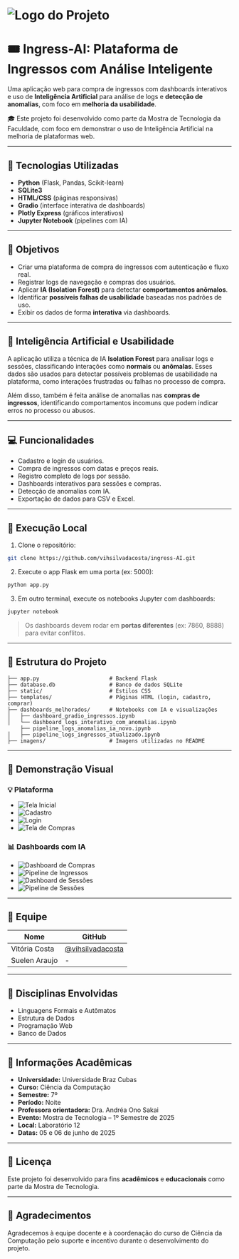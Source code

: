 # ![Logo do Projeto](imagens/logoIngressAI.png)

# 🎟️ Ingress-AI: Plataforma de Ingressos com Análise Inteligente

Uma aplicação web para compra de ingressos com dashboards interativos e uso de **Inteligência Artificial** para análise de logs e **detecção de anomalias**, com foco em **melhoria da usabilidade**.

🎓 Este projeto foi desenvolvido como parte da Mostra de Tecnologia da Faculdade, com foco em demonstrar o uso de Inteligência Artificial na melhoria de plataformas web.

---

## 🚀 Tecnologias Utilizadas

- **Python** (Flask, Pandas, Scikit-learn)
- **SQLite3**
- **HTML/CSS** (páginas responsivas)
- **Gradio** (interface interativa de dashboards)
- **Plotly Express** (gráficos interativos)
- **Jupyter Notebook** (pipelines com IA)

---

## 🎯 Objetivos

- Criar uma plataforma de compra de ingressos com autenticação e fluxo real.
- Registrar logs de navegação e compras dos usuários.
- Aplicar **IA (Isolation Forest)** para detectar **comportamentos anômalos**.
- Identificar **possíveis falhas de usabilidade** baseadas nos padrões de uso.
- Exibir os dados de forma **interativa** via dashboards.

---

## 🧠 Inteligência Artificial e Usabilidade

A aplicação utiliza a técnica de IA **Isolation Forest** para analisar logs e sessões, classificando interações como **normais** ou **anômalas**. Esses dados são usados para detectar possíveis problemas de usabilidade na plataforma, como interações frustradas ou falhas no processo de compra.

Além disso, também é feita análise de anomalias nas **compras de ingressos**, identificando comportamentos incomuns que podem indicar erros no processo ou abusos.

---

## 💻 Funcionalidades

- Cadastro e login de usuários.
- Compra de ingressos com datas e preços reais.
- Registro completo de logs por sessão.
- Dashboards interativos para sessões e compras.
- Detecção de anomalias com IA.
- Exportação de dados para CSV e Excel.

---

## 🧪 Execução Local

1. Clone o repositório:
```bash
git clone https://github.com/vihsilvadacosta/ingress-AI.git
```

2. Execute o app Flask em uma porta (ex: 5000):
```bash
python app.py
```

3. Em outro terminal, execute os notebooks Jupyter com dashboards:
```bash
jupyter notebook
```
> Os dashboards devem rodar em **portas diferentes** (ex: 7860, 8888) para evitar conflitos.

---

## 📁 Estrutura do Projeto

```
├── app.py                      # Backend Flask
├── database.db                 # Banco de dados SQLite
├── static/                     # Estilos CSS
├── templates/                  # Páginas HTML (login, cadastro, comprar)
├── dashboards_melhorados/      # Notebooks com IA e visualizações
│   ├── dashboard_gradio_ingressos.ipynb
│   └── dashboard_logs_interativo_com_anomalias.ipynb
    ├── pipeline_logs_anomalias_ia_novo.ipynb
│   ├── pipeline_logs_ingressos_atualizado.ipynb
├── imagens/                    # Imagens utilizadas no README
```

---

## 📸 Demonstração Visual

### 💡 Plataforma
- ![Tela Inicial](imagens/telaInicial.png)
- ![Cadastro](imagens/cadastro.png)
- ![Login](imagens/login.png)
- ![Tela de Compras](imagens/telaCompras.png)

### 📊 Dashboards com IA
- ![Dashboard de Compras](imagens/dashboardCompras.png)
- ![Pipeline de Ingressos](imagens/pipelineIngressos.png)
- ![Dashboard de Sessões](imagens/dashboardSessoes.png)
- ![Pipeline de Sessões](imagens/pipelineSessoes.png)

---

## 👥 Equipe

| Nome           | GitHub                                           |
|----------------|--------------------------------------------------|
| Vitória Costa  | [@vihsilvadacosta](https://github.com/vihsilvadacosta) |
| Suelen Araujo  | -                     |

---

## 🧠 Disciplinas Envolvidas

- Linguagens Formais e Autômatos
- Estrutura de Dados
- Programação Web
- Banco de Dados

---

## 🏫 Informações Acadêmicas

- **Universidade:** Universidade Braz Cubas  
- **Curso:** Ciência da Computação  
- **Semestre:** 7º  
- **Período:** Noite  
- **Professora orientadora:** Dra. Andréa Ono Sakai  
- **Evento:** Mostra de Tecnologia – 1º Semestre de 2025  
- **Local:** Laboratório 12  
- **Datas:** 05 e 06 de junho de 2025

---

## 📄 Licença

Este projeto foi desenvolvido para fins **acadêmicos** e **educacionais** como parte da Mostra de Tecnologia.

---

## 🙏 Agradecimentos

Agradecemos à equipe docente e à coordenação do curso de Ciência da Computação pelo suporte e incentivo durante o desenvolvimento do projeto.
